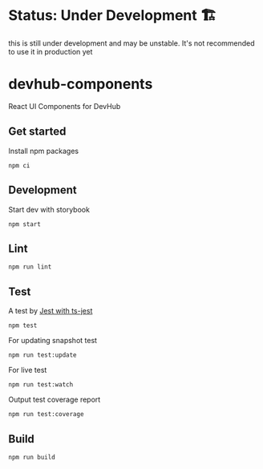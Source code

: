 # Status: Under Development 🏗️
this is still under development and may be unstable. It's not recommended to use it in production yet

# devhub-components
React UI Components for DevHub

## Get started

Install npm packages

```
npm ci
```

## Development

Start dev with storybook

```
npm start
```

## Lint

```
npm run lint
```

## Test

A test by [Jest with ts-jest](https://basarat.gitbooks.io/typescript/docs/testing/jest.html)

```
npm test
```

For updating snapshot test

```
npm run test:update
```

For live test

```
npm run test:watch
```

Output test coverage report

```
npm run test:coverage
```

## Build

```
npm run build
```

